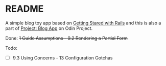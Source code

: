 # README

A simple blog toy app based on [Getting Stared with Rails](https://guides.rubyonrails.org/getting_started.html)  and this is also a part of [Project: Blog App](https://www.theodinproject.com/lessons/ruby-on-rails-blog-app) on Odin Project.

Done: ~~1 Guide Assumptions - 9.2 Rendering a Partial Form~~

Todo: 
- [ ] 9.3 Using Concerns - 13 Configuration Gotchas


